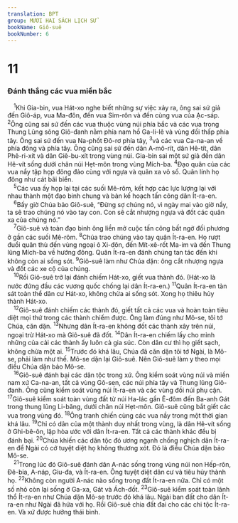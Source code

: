 ```yaml
---
translation: BPT
group: MƯƠI HAI SÁCH LỊCH SỬ
bookName: Giô-suê 
bookNumber: 6
---
```


<div class="title"><h1>11</h1><h3>Đánh thắng các vua miền bắc</h3></div>
<span class="verse gios_11_1"> <sup>1</sup>Khi Gia-bin, vua Hát-xo nghe biết những sự việc xảy ra, ông sai sứ giả đến Giô-áp, vua Ma-đôn, đến vua Sim-rôn và đến cùng vua của Ạc-sáp.</span>
<span class="verse gios_11_2"><sup>2</sup>Ông cũng sai sứ đến các vua thuộc vùng núi phía bắc và các vua trong Thung Lũng sông Giô-đanh nằm phía nam hồ Ga-li-lê và vùng đồi thấp phía tây. Ông sai sứ đến vua Na-phốt Đô-rơ phía tây,</span>
<span class="verse gios_11_3"><sup>3</sup>và các vua Ca-na-an về phía đông và phía tây. Ông cũng sai sứ đến dân A-mô-rít, dân Hê-tít, dân Phê-ri-xít và dân Giê-bu-xít trong vùng núi. Gia-bin sai một sứ giả đến dân Hê-vít sống dưới chân núi Hẹt-môn trong vùng Mích-ba.</span>
<span class="verse gios_11_4"><sup>4</sup>Đạo quân của các vua nầy tập họp đông đảo cùng với ngựa và quân xa vô số. Quân lính họ đông như cát bãi biển.<br/></span>
<span class="verse gios_11_5"> <sup>5</sup>Các vua ấy họp lại tại các suối Mê-rôm, kết hợp các lực lượng lại với nhau thành một đạo binh chung và bàn kế hoạch tấn công dân Ít-ra-en.<br/></span>
<span class="verse gios_11_6"> <sup>6</sup>Bấy giờ Chúa bảo Giô-suê, “Đừng sợ chúng nó, vì ngày mai vào giờ nầy, ta sẽ trao chúng nó vào tay con. Con sẽ cắt nhượng ngựa và đốt các quân xa của chúng nó.”<br/></span>
<span class="verse gios_11_7"> <sup>7</sup>Giô-suê và toàn đạo binh ông liền mở cuộc tấn công bất ngờ đối phương ở gần các suối Mê-rôm.</span>
<span class="verse gios_11_8"><sup>8</sup>Chúa trao chúng vào tay quân Ít-ra-en. Họ rượt đuổi quân thù đến vùng ngoại ô Xi-đôn, đến Mít-xê-rốt Ma-im và đến Thung lũng Mích-ba về hướng đông. Quân Ít-ra-en đánh chúng tan tác đến khi không còn ai sống sót.</span>
<span class="verse gios_11_9"><sup>9</sup>Giô-suê làm như Chúa dặn: ông cắt nhượng ngựa và đốt các xe cộ của chúng.<br/></span>
<span class="verse gios_11_10"> <sup>10</sup>Rồi Giô-suê trở lại đánh chiếm Hát-xo, giết vua thành đó. (Hát-xo là nước đứng đầu các vương quốc chống lại dân Ít-ra-en.)</span>
<span class="verse gios_11_11"><sup>11</sup>Quân Ít-ra-en tàn sát toàn thể dân cư Hát-xo, không chừa ai sống sót. Xong họ thiêu hủy thành Hát-xo.<br/></span>
<span class="verse gios_11_12"> <sup>12</sup>Giô-suê đánh chiếm các thành đó, giết tất cả các vua và hoàn toàn tiêu diệt mọi thứ trong các thành chiếm được. Ông làm đúng như Mô-se, tôi tớ Chúa, căn dặn.</span>
<span class="verse gios_11_13"><sup>13</sup>Nhưng dân Ít-ra-en không đốt các thành xây trên núi, ngoại trừ Hát-xo mà Giô-suê đã đốt.</span>
<span class="verse gios_11_14"><sup>14</sup>Dân Ít-ra-en chiếm lấy cho mình những của cải các thành ấy luôn cả gia súc. Còn dân cư thì họ giết sạch, không chừa một ai.</span>
<span class="verse gios_11_15"><sup>15</sup>Trước đó khá lâu, Chúa đã căn dặn tôi tớ Ngài, là Mô-se, phải làm như thế. Mô-se dặn lại Giô-suê. Nên Giô-suê làm y theo mọi điều Chúa dặn bảo Mô-se.<br/></span>
<span class="verse gios_11_16"> <sup>16</sup>Giô-suê đánh bại các dân tộc trong xứ. Ông kiểm soát vùng núi và miền nam xứ Ca-na-an, tất cả vùng Gô-sen, các núi phía tây và Thung lũng Giô-đanh. Ông cũng kiểm soát vùng núi Ít-ra-en và các vùng đồi núi phụ cận.</span>
<span class="verse gios_11_17"><sup>17</sup>Giô-suê kiểm soát toàn vùng đất từ núi Ha-lác gần Ê-đôm đến Ba-anh Gát trong thung lũng Li-băng, dưới chân núi Hẹt-môn. Giô-suê cũng bắt giết các vua trong vùng đó.</span>
<span class="verse gios_11_18"><sup>18</sup>Ông tranh chiến cùng các vua nầy trong một thời gian khá lâu.</span>
<span class="verse gios_11_19"><sup>19</sup>Chỉ có dân của một thành duy nhất trong vùng, là dân Hê-vít sống ở Ghi-bê-ôn, lập hòa ước với dân Ít-ra-en. Tất cả các thành khác đều bị đánh bại.</span>
<span class="verse gios_11_20"><sup>20</sup>Chúa khiến các dân tộc đó ương ngạnh chống nghịch dân Ít-ra-en để Ngài có cớ tuyệt diệt họ không thương xót. Đó là điều Chúa dặn bảo Mô-se.<br/></span>
<span class="verse gios_11_21"> <sup>21</sup>Trong lúc đó Giô-suê đánh dân A-nác sống trong vùng núi non Hếp-rôn, Đê-bia, A-náp, Giu-đa, và Ít-ra-en. Ông tuyệt diệt dân cư và tiêu hủy thành họ.</span>
<span class="verse gios_11_22"><sup>22</sup>Không còn người A-nác nào sống trong đất Ít-ra-en nữa. Chỉ có một số nhỏ còn lại sống ở Ga-xa, Gát và Ách-đốt.</span>
<span class="verse gios_11_23"><sup>23</sup>Giô-suê kiểm soát toàn lãnh thổ Ít-ra-en như Chúa dặn Mô-se trước đó khá lâu. Ngài ban đất cho dân Ít-ra-en như Ngài đã hứa với họ. Rồi Giô-suê chia đất đai cho các chi tộc Ít-ra-en. Và xứ được hưởng thái bình.<br/></span>
